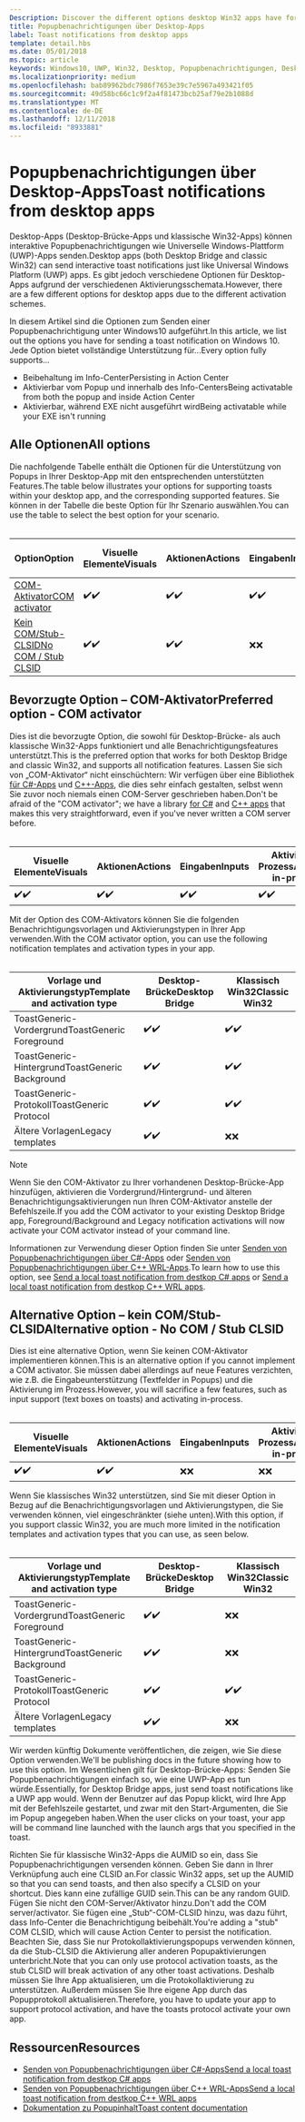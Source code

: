 ```yaml
---
Description: Discover the different options desktop Win32 apps have for sending toast notifications
title: Popupbenachrichtigungen über Desktop-Apps
label: Toast notifications from desktop apps
template: detail.hbs
ms.date: 05/01/2018
ms.topic: article
keywords: Windows10, UWP, Win32, Desktop, Popupbenachrichtigungen, Desktop-Brücke, Optionen zum Senden von Popups, COM-Server, COM-Aktivator, COM, gefälschter COM, kein COM, ohne COM, Senden von Popupbenachrichtigungen
ms.localizationpriority: medium
ms.openlocfilehash: bab89962bdc7986f7653e39c7e5967a493421f05
ms.sourcegitcommit: 49d58bc66c1c9f2a4f81473bcb25af79e2b1088d
ms.translationtype: MT
ms.contentlocale: de-DE
ms.lasthandoff: 12/11/2018
ms.locfileid: "8933881"
---
```

# <a name="toast-notifications-from-desktop-apps"></a><span data-ttu-id="6136d-103">Popupbenachrichtigungen über Desktop-Apps</span><span class="sxs-lookup"><span data-stu-id="6136d-103">Toast notifications from desktop apps</span></span>

<span data-ttu-id="6136d-104">Desktop-Apps (Desktop-Brücke-Apps und klassische Win32-Apps) können interaktive Popupbenachrichtigungen wie Universelle Windows-Plattform (UWP)-Apps senden.</span><span class="sxs-lookup"><span data-stu-id="6136d-104">Desktop apps (both Desktop Bridge and classic Win32) can send interactive toast notifications just like Universal Windows Platform (UWP) apps.</span></span> <span data-ttu-id="6136d-105">Es gibt jedoch verschiedene Optionen für Desktop-Apps aufgrund der verschiedenen Aktivierungsschemata.</span><span class="sxs-lookup"><span data-stu-id="6136d-105">However, there are a few different options for desktop apps due to the different activation schemes.</span></span>

<span data-ttu-id="6136d-106">In diesem Artikel sind die Optionen zum Senden einer Popupbenachrichtigung unter Windows10 aufgeführt.</span><span class="sxs-lookup"><span data-stu-id="6136d-106">In this article, we list out the options you have for sending a toast notification on Windows 10.</span></span> <span data-ttu-id="6136d-107">Jede Option bietet vollständige Unterstützung für...</span><span class="sxs-lookup"><span data-stu-id="6136d-107">Every option fully supports...</span></span>

* <span data-ttu-id="6136d-108">Beibehaltung im Info-Center</span><span class="sxs-lookup"><span data-stu-id="6136d-108">Persisting in Action Center</span></span>
* <span data-ttu-id="6136d-109">Aktivierbar vom Popup und innerhalb des Info-Centers</span><span class="sxs-lookup"><span data-stu-id="6136d-109">Being activatable from both the popup and inside Action Center</span></span>
* <span data-ttu-id="6136d-110">Aktivierbar, während EXE nicht ausgeführt wird</span><span class="sxs-lookup"><span data-stu-id="6136d-110">Being activatable while your EXE isn't running</span></span>

## <a name="all-options"></a><span data-ttu-id="6136d-111">Alle Optionen</span><span class="sxs-lookup"><span data-stu-id="6136d-111">All options</span></span>

<span data-ttu-id="6136d-112">Die nachfolgende Tabelle enthält die Optionen für die Unterstützung von Popups in Ihrer Desktop-App mit den entsprechenden unterstützten Features.</span><span class="sxs-lookup"><span data-stu-id="6136d-112">The table below illustrates your options for supporting toasts within your desktop app, and the corresponding supported features.</span></span> <span data-ttu-id="6136d-113">Sie können in der Tabelle die beste Option für Ihr Szenario auswählen.</span><span class="sxs-lookup"><span data-stu-id="6136d-113">You can use the table to select the best option for your scenario.</span></span><br/><br/>

| <span data-ttu-id="6136d-114">Option</span><span class="sxs-lookup"><span data-stu-id="6136d-114">Option</span></span> | <span data-ttu-id="6136d-115">Visuelle Elemente</span><span class="sxs-lookup"><span data-stu-id="6136d-115">Visuals</span></span> | <span data-ttu-id="6136d-116">Aktionen</span><span class="sxs-lookup"><span data-stu-id="6136d-116">Actions</span></span> | <span data-ttu-id="6136d-117">Eingaben</span><span class="sxs-lookup"><span data-stu-id="6136d-117">Inputs</span></span> | <span data-ttu-id="6136d-118">Aktiviert im Prozess</span><span class="sxs-lookup"><span data-stu-id="6136d-118">Activates in-process</span></span> |
| -- | -- | -- | -- | -- |
| [<span data-ttu-id="6136d-119">COM-Aktivator</span><span class="sxs-lookup"><span data-stu-id="6136d-119">COM activator</span></span>](#preferred-option---com-activator) | <span data-ttu-id="6136d-120">✔️</span><span class="sxs-lookup"><span data-stu-id="6136d-120">✔️</span></span> | <span data-ttu-id="6136d-121">✔️</span><span class="sxs-lookup"><span data-stu-id="6136d-121">✔️</span></span> | <span data-ttu-id="6136d-122">✔️</span><span class="sxs-lookup"><span data-stu-id="6136d-122">✔️</span></span> | <span data-ttu-id="6136d-123">✔️</span><span class="sxs-lookup"><span data-stu-id="6136d-123">✔️</span></span> |
| [<span data-ttu-id="6136d-124">Kein COM/Stub-CLSID</span><span class="sxs-lookup"><span data-stu-id="6136d-124">No COM / Stub CLSID</span></span>](#alternative-option---no-com--stub-clsid) | <span data-ttu-id="6136d-125">✔️</span><span class="sxs-lookup"><span data-stu-id="6136d-125">✔️</span></span> | <span data-ttu-id="6136d-126">✔️</span><span class="sxs-lookup"><span data-stu-id="6136d-126">✔️</span></span> | <span data-ttu-id="6136d-127">❌</span><span class="sxs-lookup"><span data-stu-id="6136d-127">❌</span></span> | <span data-ttu-id="6136d-128">❌</span><span class="sxs-lookup"><span data-stu-id="6136d-128">❌</span></span> |


## <a name="preferred-option---com-activator"></a><span data-ttu-id="6136d-129">Bevorzugte Option – COM-Aktivator</span><span class="sxs-lookup"><span data-stu-id="6136d-129">Preferred option - COM activator</span></span>

<span data-ttu-id="6136d-130">Dies ist die bevorzugte Option, die sowohl für Desktop-Brücke- als auch klassische Win32-Apps funktioniert und alle Benachrichtigungsfeatures unterstützt.</span><span class="sxs-lookup"><span data-stu-id="6136d-130">This is the preferred option that works for both Desktop Bridge and classic Win32, and supports all notification features.</span></span> <span data-ttu-id="6136d-131">Lassen Sie sich von „COM-Aktivator“ nicht einschüchtern: Wir verfügen über eine Bibliothek [für C#-Apps](send-local-toast-desktop.md) und [C++-Apps](send-local-toast-desktop-cpp-wrl.md), die dies sehr einfach gestalten, selbst wenn Sie zuvor noch niemals einen COM-Server geschrieben haben.</span><span class="sxs-lookup"><span data-stu-id="6136d-131">Don't be afraid of the "COM activator"; we have a library [for C#](send-local-toast-desktop.md) and [C++ apps](send-local-toast-desktop-cpp-wrl.md) that makes this very straightforward, even if you've never written a COM server before.</span></span><br/><br/>

| <span data-ttu-id="6136d-132">Visuelle Elemente</span><span class="sxs-lookup"><span data-stu-id="6136d-132">Visuals</span></span> | <span data-ttu-id="6136d-133">Aktionen</span><span class="sxs-lookup"><span data-stu-id="6136d-133">Actions</span></span> | <span data-ttu-id="6136d-134">Eingaben</span><span class="sxs-lookup"><span data-stu-id="6136d-134">Inputs</span></span> | <span data-ttu-id="6136d-135">Aktiviert im Prozess</span><span class="sxs-lookup"><span data-stu-id="6136d-135">Activates in-process</span></span> |
| -- | -- | -- | -- |
| <span data-ttu-id="6136d-136">✔️</span><span class="sxs-lookup"><span data-stu-id="6136d-136">✔️</span></span> | <span data-ttu-id="6136d-137">✔️</span><span class="sxs-lookup"><span data-stu-id="6136d-137">✔️</span></span> | <span data-ttu-id="6136d-138">✔️</span><span class="sxs-lookup"><span data-stu-id="6136d-138">✔️</span></span> | <span data-ttu-id="6136d-139">✔️</span><span class="sxs-lookup"><span data-stu-id="6136d-139">✔️</span></span> |

<span data-ttu-id="6136d-140">Mit der Option des COM-Aktivators können Sie die folgenden Benachrichtigungsvorlagen und Aktivierungstypen in Ihrer App verwenden.</span><span class="sxs-lookup"><span data-stu-id="6136d-140">With the COM activator option, you can use the following notification templates and activation types in your app.</span></span><br/><br/>

| <span data-ttu-id="6136d-141">Vorlage und Aktivierungstyp</span><span class="sxs-lookup"><span data-stu-id="6136d-141">Template and activation type</span></span> | <span data-ttu-id="6136d-142">Desktop-Brücke</span><span class="sxs-lookup"><span data-stu-id="6136d-142">Desktop Bridge</span></span> | <span data-ttu-id="6136d-143">Klassisch Win32</span><span class="sxs-lookup"><span data-stu-id="6136d-143">Classic Win32</span></span> |
| -- | -- | -- |
| <span data-ttu-id="6136d-144">ToastGeneric-Vordergrund</span><span class="sxs-lookup"><span data-stu-id="6136d-144">ToastGeneric Foreground</span></span> | <span data-ttu-id="6136d-145">✔️</span><span class="sxs-lookup"><span data-stu-id="6136d-145">✔️</span></span> | <span data-ttu-id="6136d-146">✔️</span><span class="sxs-lookup"><span data-stu-id="6136d-146">✔️</span></span> |
| <span data-ttu-id="6136d-147">ToastGeneric-Hintergrund</span><span class="sxs-lookup"><span data-stu-id="6136d-147">ToastGeneric Background</span></span> | <span data-ttu-id="6136d-148">✔️</span><span class="sxs-lookup"><span data-stu-id="6136d-148">✔️</span></span> | <span data-ttu-id="6136d-149">✔️</span><span class="sxs-lookup"><span data-stu-id="6136d-149">✔️</span></span> |
| <span data-ttu-id="6136d-150">ToastGeneric-Protokoll</span><span class="sxs-lookup"><span data-stu-id="6136d-150">ToastGeneric Protocol</span></span> | <span data-ttu-id="6136d-151">✔️</span><span class="sxs-lookup"><span data-stu-id="6136d-151">✔️</span></span> | <span data-ttu-id="6136d-152">✔️</span><span class="sxs-lookup"><span data-stu-id="6136d-152">✔️</span></span> |
| <span data-ttu-id="6136d-153">Ältere Vorlagen</span><span class="sxs-lookup"><span data-stu-id="6136d-153">Legacy templates</span></span> | <span data-ttu-id="6136d-154">✔️</span><span class="sxs-lookup"><span data-stu-id="6136d-154">✔️</span></span> | <span data-ttu-id="6136d-155">❌</span><span class="sxs-lookup"><span data-stu-id="6136d-155">❌</span></span> |

> [!NOTE]
> <span data-ttu-id="6136d-156">Wenn Sie den COM-Aktivator zu Ihrer vorhandenen Desktop-Brücke-App hinzufügen, aktivieren die Vordergrund/Hintergrund- und älteren Benachrichtigungsaktivierungen nun Ihren COM-Aktivator anstelle der Befehlszeile.</span><span class="sxs-lookup"><span data-stu-id="6136d-156">If you add the COM activator to your existing Desktop Bridge app, Foreground/Background and Legacy notification activations will now activate your COM activator instead of your command line.</span></span>

<span data-ttu-id="6136d-157">Informationen zur Verwendung dieser Option finden Sie unter [Senden von Popupbenachrichtigungen über C#-Apps](send-local-toast-desktop.md) oder [Senden von Popupbenachrichtigungen über C++ WRL-Apps](send-local-toast-desktop-cpp-wrl.md).</span><span class="sxs-lookup"><span data-stu-id="6136d-157">To learn how to use this option, see [Send a local toast notification from destkop C# apps](send-local-toast-desktop.md) or [Send a local toast notification from destkop C++ WRL apps](send-local-toast-desktop-cpp-wrl.md).</span></span>


## <a name="alternative-option---no-com--stub-clsid"></a><span data-ttu-id="6136d-158">Alternative Option – kein COM/Stub-CLSID</span><span class="sxs-lookup"><span data-stu-id="6136d-158">Alternative option - No COM / Stub CLSID</span></span>

<span data-ttu-id="6136d-159">Dies ist eine alternative Option, wenn Sie keinen COM-Aktivator implementieren können.</span><span class="sxs-lookup"><span data-stu-id="6136d-159">This is an alternative option if you cannot implement a COM activator.</span></span> <span data-ttu-id="6136d-160">Sie müssen dabei allerdings auf neue Features verzichten, wie z.B. die Eingabeunterstützung (Textfelder in Popups) und die Aktivierung im Prozess.</span><span class="sxs-lookup"><span data-stu-id="6136d-160">However, you will sacrifice a few features, such as input support (text boxes on toasts) and activating in-process.</span></span><br/><br/>

| <span data-ttu-id="6136d-161">Visuelle Elemente</span><span class="sxs-lookup"><span data-stu-id="6136d-161">Visuals</span></span> | <span data-ttu-id="6136d-162">Aktionen</span><span class="sxs-lookup"><span data-stu-id="6136d-162">Actions</span></span> | <span data-ttu-id="6136d-163">Eingaben</span><span class="sxs-lookup"><span data-stu-id="6136d-163">Inputs</span></span> | <span data-ttu-id="6136d-164">Aktiviert im Prozess</span><span class="sxs-lookup"><span data-stu-id="6136d-164">Activates in-process</span></span> |
| -- | -- | -- | -- |
| <span data-ttu-id="6136d-165">✔️</span><span class="sxs-lookup"><span data-stu-id="6136d-165">✔️</span></span> | <span data-ttu-id="6136d-166">✔️</span><span class="sxs-lookup"><span data-stu-id="6136d-166">✔️</span></span> | <span data-ttu-id="6136d-167">❌</span><span class="sxs-lookup"><span data-stu-id="6136d-167">❌</span></span> | <span data-ttu-id="6136d-168">❌</span><span class="sxs-lookup"><span data-stu-id="6136d-168">❌</span></span> |

<span data-ttu-id="6136d-169">Wenn Sie klassisches Win32 unterstützen, sind Sie mit dieser Option in Bezug auf die Benachrichtigungsvorlagen und Aktivierungstypen, die Sie verwenden können, viel eingeschränkter (siehe unten).</span><span class="sxs-lookup"><span data-stu-id="6136d-169">With this option, if you support classic Win32, you are much more limited in the notification templates and activation types that you can use, as seen below.</span></span><br/><br/>

| <span data-ttu-id="6136d-170">Vorlage und Aktivierungstyp</span><span class="sxs-lookup"><span data-stu-id="6136d-170">Template and activation type</span></span> | <span data-ttu-id="6136d-171">Desktop-Brücke</span><span class="sxs-lookup"><span data-stu-id="6136d-171">Desktop Bridge</span></span> | <span data-ttu-id="6136d-172">Klassisch Win32</span><span class="sxs-lookup"><span data-stu-id="6136d-172">Classic Win32</span></span> |
| -- | -- | -- |
| <span data-ttu-id="6136d-173">ToastGeneric-Vordergrund</span><span class="sxs-lookup"><span data-stu-id="6136d-173">ToastGeneric Foreground</span></span> | <span data-ttu-id="6136d-174">✔️</span><span class="sxs-lookup"><span data-stu-id="6136d-174">✔️</span></span> | <span data-ttu-id="6136d-175">❌</span><span class="sxs-lookup"><span data-stu-id="6136d-175">❌</span></span> |
| <span data-ttu-id="6136d-176">ToastGeneric-Hintergrund</span><span class="sxs-lookup"><span data-stu-id="6136d-176">ToastGeneric Background</span></span> | <span data-ttu-id="6136d-177">✔️</span><span class="sxs-lookup"><span data-stu-id="6136d-177">✔️</span></span> | <span data-ttu-id="6136d-178">❌</span><span class="sxs-lookup"><span data-stu-id="6136d-178">❌</span></span> |
| <span data-ttu-id="6136d-179">ToastGeneric-Protokoll</span><span class="sxs-lookup"><span data-stu-id="6136d-179">ToastGeneric Protocol</span></span> | <span data-ttu-id="6136d-180">✔️</span><span class="sxs-lookup"><span data-stu-id="6136d-180">✔️</span></span> | <span data-ttu-id="6136d-181">✔️</span><span class="sxs-lookup"><span data-stu-id="6136d-181">✔️</span></span> |
| <span data-ttu-id="6136d-182">Ältere Vorlagen</span><span class="sxs-lookup"><span data-stu-id="6136d-182">Legacy templates</span></span> | <span data-ttu-id="6136d-183">✔️</span><span class="sxs-lookup"><span data-stu-id="6136d-183">✔️</span></span> | <span data-ttu-id="6136d-184">❌</span><span class="sxs-lookup"><span data-stu-id="6136d-184">❌</span></span> |

<span data-ttu-id="6136d-185">Wir werden künftig Dokumente veröffentlichen, die zeigen, wie Sie diese Option verwenden.</span><span class="sxs-lookup"><span data-stu-id="6136d-185">We'll be publishing docs in the future showing how to use this option.</span></span> <span data-ttu-id="6136d-186">Im Wesentlichen gilt für Desktop-Brücke-Apps: Senden Sie Popupbenachrichtigungen einfach so, wie eine UWP-App es tun würde.</span><span class="sxs-lookup"><span data-stu-id="6136d-186">Essentially, for Desktop Bridge apps, just send toast notifications like a UWP app would.</span></span> <span data-ttu-id="6136d-187">Wenn der Benutzer auf das Popup klickt, wird Ihre App mit der Befehlszeile gestartet, und zwar mit den Start-Argumenten, die Sie im Popup angegeben haben.</span><span class="sxs-lookup"><span data-stu-id="6136d-187">When the user clicks on your toast, your app will be command line launched with the launch args that you specified in the toast.</span></span>

<span data-ttu-id="6136d-188">Richten Sie für klassische Win32-Apps die AUMID so ein, dass Sie Popupbenachrichtigungen versenden können. Geben Sie dann in Ihrer Verknüpfung auch eine CLSID an.</span><span class="sxs-lookup"><span data-stu-id="6136d-188">For classic Win32 apps, set up the AUMID so that you can send toasts, and then also specify a CLSID on your shortcut.</span></span> <span data-ttu-id="6136d-189">Dies kann eine zufällige GUID sein.</span><span class="sxs-lookup"><span data-stu-id="6136d-189">This can be any random GUID.</span></span> <span data-ttu-id="6136d-190">Fügen Sie nicht den COM-Server/Aktivator hinzu.</span><span class="sxs-lookup"><span data-stu-id="6136d-190">Don't add the COM server/activator.</span></span> <span data-ttu-id="6136d-191">Sie fügen eine „Stub“-COM-CLSID hinzu, was dazu führt, dass Info-Center die Benachrichtigung beibehält.</span><span class="sxs-lookup"><span data-stu-id="6136d-191">You're adding a "stub" COM CLSID, which will cause Action Center to persist the notification.</span></span> <span data-ttu-id="6136d-192">Beachten Sie, dass Sie nur Protokollaktivierungspopups verwenden können, da die Stub-CLSID die Aktivierung aller anderen Popupaktivierungen unterbricht.</span><span class="sxs-lookup"><span data-stu-id="6136d-192">Note that you can only use protocol activation toasts, as the stub CLSID will break activation of any other toast activations.</span></span> <span data-ttu-id="6136d-193">Deshalb müssen Sie Ihre App aktualisieren, um die Protokollaktivierung zu unterstützen. Außerdem müssen Sie Ihre eigene App durch das Popupprotokoll aktualisieren.</span><span class="sxs-lookup"><span data-stu-id="6136d-193">Therefore, you have to update your app to support protocol activation, and have the toasts protocol activate your own app.</span></span>


## <a name="resources"></a><span data-ttu-id="6136d-194">Ressourcen</span><span class="sxs-lookup"><span data-stu-id="6136d-194">Resources</span></span>

* [<span data-ttu-id="6136d-195">Senden von Popupbenachrichtigungen über C#-Apps</span><span class="sxs-lookup"><span data-stu-id="6136d-195">Send a local toast notification from destkop C# apps</span></span>](send-local-toast-desktop.md)
* [<span data-ttu-id="6136d-196">Senden von Popupbenachrichtigungen über C++ WRL-Apps</span><span class="sxs-lookup"><span data-stu-id="6136d-196">Send a local toast notification from destkop C++ WRL apps</span></span>](send-local-toast-desktop-cpp-wrl.md)
* [<span data-ttu-id="6136d-197">Dokumentation zu Popupinhalt</span><span class="sxs-lookup"><span data-stu-id="6136d-197">Toast content documentation</span></span>](adaptive-interactive-toasts.md)